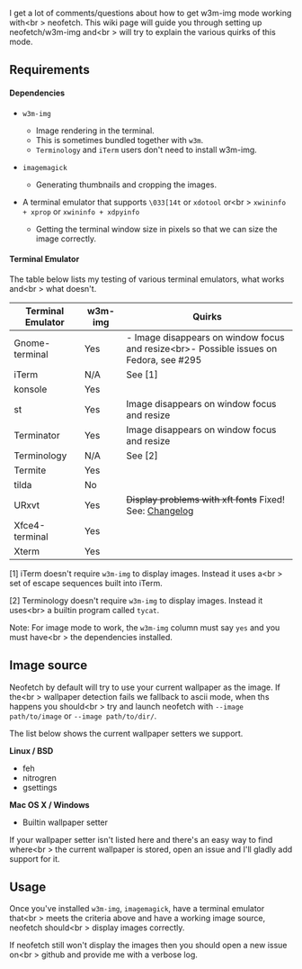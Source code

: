 I get a lot of comments/questions about how to get w3m-img mode working with<br \>
neofetch. This wiki page will guide you through setting up neofetch/w3m-img and<br \>
will try to explain the various quirks of this mode.


## Requirements


#### Dependencies

- `w3m-img`
    - Image rendering in the terminal.
    - This is sometimes bundled together with `w3m`.
    - `Terminology` and `iTerm` users don't need to install w3m-img.

- `imagemagick`
    - Generating thumbnails and cropping the images.

- A terminal emulator that supports `\033[14t` or `xdotool` or<br \>
`xwininfo + xprop` or `xwininfo + xdpyinfo`
    - Getting the terminal window size in pixels so that we can size the image correctly.

#### Terminal Emulator

The table below lists my testing of various terminal emulators, what works and<br \>
what doesn't.

| Terminal Emulator | w3m-img | Quirks |
| ----------------- | ------- | ------ |
| Gnome-terminal    | Yes     | - Image disappears on window focus and resize<br\>- Possible issues on Fedora, see #295
| iTerm             | N/A     | See \[1\] |
| konsole           | Yes     |
| st                | Yes     | Image disappears on window focus and resize |
| Terminator        | Yes     | Image disappears on window focus and resize |
| Terminology       | N/A     | See \[2\] |
| Termite           | Yes     |
| tilda             | No      |
| URxvt             | Yes     | ~~Display problems with xft fonts~~ Fixed! See: [Changelog](https://github.com/dylanaraps/neofetch/blob/a699c430de6dacb38a55f851157a226a9d470078/Changelog.md#images)   |
| Xfce4-terminal    | Yes     |
| Xterm             | Yes     |

\[1\] iTerm doesn't require `w3m-img` to display images. Instead it uses a<br \>
set of escape sequences built into iTerm.

\[2\] Terminology doesn't require `w3m-img` to display images. Instead it uses<br\> 
a builtin program called `tycat`.

Note: For image mode to work, the `w3m-img` column must say `yes` and you must have<br \>
the dependencies installed.

## Image source

Neofetch by default will try to use your current wallpaper as the image. If the<br \>
wallpaper detection fails we fallback to ascii mode, when ths happens you should<br \>
try and launch neofetch with `--image path/to/image` or `--image path/to/dir/`.

The list below shows the current wallpaper setters we support.

**Linux / BSD**

- feh
- nitrogren
- gsettings

**Mac OS X / Windows**

- Builtin wallpaper setter

If your wallpaper setter isn't listed here and there's an easy way to find where<br \>
the current wallpaper is stored, open an issue and I'll gladly add support for
it.


## Usage

Once you've installed `w3m-img`, `imagemagick`, have a terminal emulator that<br \>
meets the criteria above and have a working image source, neofetch should<br \>
display images correctly.

If neofetch still won't display the images then you should open a new issue on<br \>
github and provide me with a verbose log.
